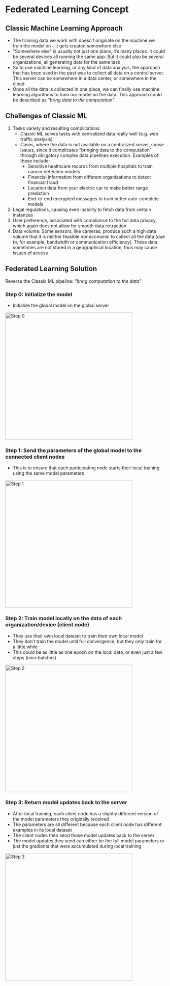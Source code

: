 # Federated Learning Concept

## Classic Machine Learning Approach
- The training data we work with doesn’t originate on the machine we train the model on – it gets created somewhere else
- "Somewhere else" is usually not just one place, it’s many places. It could be several devices all running the same app. But it could also be several organizations, all generating data for the same task
- So to use machine learning, or any kind of data analysis, the approach that has been used in the past was to collect all data on a central server. This server can be somewhere in a data center, or somewhere in the cloud
- Once all the data is collected in one place, we can finally use machine learning algorithms to train our model on the data. This approach could be described as *"bring data to the computation"*

## Challenges of Classic ML
1. Tasks variety and resulting complications
   - Classic ML solves tasks with centralized data really well (e.g. web traffic analysis)
   - Cases, where the data is not available on a centralized server, cause issues, since it complicates "bringing data to the computation" through obligatory complex data pipelines execution. Examples of these include:
       - Sensitive healthcare records from multiple hospitals to train cancer detection models
       - Financial information from different organizations to detect financial fraud
       - Location data from your electric car to make better range prediction
       - End-to-end encrypted messages to train better auto-complete models
2. Legal regulations, causing even inability to fetch data from certain instances
3. User preference, associated with compliance to the full data privacy, which again does not allow for smooth data extraction
4. Data volume: Some sensors, like cameras, produce such a high data volume that it is neither feasible nor economic to collect all the data (due to, for example, bandwidth or communication efficiency). These data sometimes are not stored in a geographical location, thus may cause issues of access

## Federated Learning Solution
Reverse the Classic ML pipeline: *"bring computation to the data"*

### Step 0: Initialize the model
- Initialize the global model on the global server
<img src="https://flower.dev/docs/framework/_images/fl-initialize-global-model.png" alt="Step 0" width="400"/>

### Step 1: Send the parameters of the global model to the connected client nodes
- This is to ensure that each participating node starts their local training using the same model parameters
<img src="https://flower.dev/docs/framework/_images/fl-send-global-model.png" alt="Step 1" width="400"/>

### Step 2: Train model locally on the data of each organization/device (client node)
- They use their own local dataset to train their own local model
- They don’t train the model until full convergence, but they only train for a little while
- This could be as little as one epoch on the local data, or even just a few steps (mini-batches)
<img src="https://flower.dev/docs/framework/_images/fl-send-model-updates.png" alt="Step 2" width="400"/>

### Step 3: Return model updates back to the server
- After local training, each client node has a slightly different version of the model parameters they originally received
- The parameters are all different because each client node has different examples in its local dataset
- The client nodes then send those model updates back to the server
- The model updates they send can either be the full model parameters or just the gradients that were accumulated during local training
<img src="https://flower.dev/docs/framework/_images/fl-send-model-updates.png" alt="Step 3" width="400"/>
